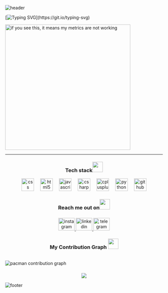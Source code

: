 ![header](https://capsule-render.vercel.app/api?type=waving&height=300&color=gradient&text=Hello%20world%20!-nl-Welcome%20to%20my%20GitHub%20profile!&fontSize=40&fontAlign=50&fontAlignY=25&desc=Victoria%20Molozeva%20-%20yttrium69&descSize=10&descAlign=50&descAlignY=50&reversal=true&section=header)

[![Typing SVG](https://readme-typing-svg.herokuapp.com?font=Fira+Code&pause=1000&color=F70CD2&width=435&lines=Hello+I+am+Victoria+Molozeva+!)](https://git.io/typing-svg)

[<img align="center" width="400" alt="if you see this, it means my metrics are not working" src="https://github.com/NikitaHake/NikitaHake/blob/main/metrics.svg">](https://github.com/NikitaHake/NikitaHake)

<hr>
<h3 align="center">Tech stack<img src="https://github.com/ritik307/ritik307/blob/main/images/laptop.gif" width="33"></h3>
<div align="center">
  
  <img src="https://cdn.jsdelivr.net/gh/devicons/devicon/icons/css3/css3-original.svg" height="40" alt="css logo"  />
  <img width="12" />
  <img src="https://cdn.jsdelivr.net/gh/devicons/devicon/icons/html5/html5-original.svg" height="40" alt="html5 logo"  />
  <img width="12" />
  <img src="https://cdn.jsdelivr.net/gh/devicons/devicon/icons/javascript/javascript-original.svg" height="40" alt="javascript logo"  />
  <img width="12" />
  <img src="https://cdn.jsdelivr.net/gh/devicons/devicon/icons/csharp/csharp-original.svg" height="40" alt="csharp logo"  />
  <img width="12" />
  <img src="https://cdn.jsdelivr.net/gh/devicons/devicon/icons/cplusplus/cplusplus-original.svg" height="40" alt="cplusplus logo"  />
  <img width="12" />
  <img src="https://cdn.jsdelivr.net/gh/devicons/devicon/icons/python/python-original.svg" height="40" alt="python logo"  />
  <img width="12" />
  <img src="https://cdn.jsdelivr.net/gh/devicons/devicon/icons/github/github-original.svg" height="40" alt="github logo"  />
</div>

###

<h3 align="center">Reach me out on<img src="https://media0.giphy.com/media/jqNPzdTTxQfOgOqpO4/source.gif" width="33"></h3>

###

<div align="center">
  <a href="https://instagram.com/dwellius" target="_blank">
    <img src="https://raw.githubusercontent.com/maurodesouza/profile-readme-generator/master/src/assets/icons/social/instagram/default.svg" width="52" height="40" alt="instagram logo" />
  </a>
  
  <a href="https://linkedin.com/in/dwellius" target="_blank">
    <img src="https://raw.githubusercontent.com/maurodesouza/profile-readme-generator/master/src/assets/icons/social/linkedin/default.svg" width="52" height="40" alt="linkedin logo" />
  </a>
  
  <a href="https://t.me/dwellius" target="_blank">
    <img src="https://raw.githubusercontent.com/maurodesouza/profile-readme-generator/master/src/assets/icons/social/telegram/default.svg" width="52" height="40" alt="telegram logo" />
  </a>
</div>


<h3 align="center">My Contribution Graph  <img src="https://media4.giphy.com/media/v1.Y2lkPTc5MGI3NjExdzRkcnNvbmdsbTdxaXhjc3ZtMG4xN2k1c2poZm5sMzB1ZWV4cmpoMiZlcD12MV9pbnRlcm5hbF9naWZfYnlfaWQmY3Q9cw/NTSEyjm687Ne0oowpY/giphy.gif" width="33"></h3>
<br clear="both">

<picture>
  <source media="(prefers-color-scheme: dark)" srcset="https://raw.githubusercontent.com/NikitaHake/NikitaHake/output/pacman-contribution-graph-dark.svg">
  <source media="(prefers-color-scheme: light)" srcset="https://raw.githubusercontent.com/NikitaHake/NikitaHake/output/pacman-contribution-graph.svg">
  <img alt="pacman contribution graph" src="https://raw.githubusercontent.com/NikitaHake/NikitaHake/output/pacman-contribution-graph.svg">
</picture>

###

<div align="center">
  <img src="https://visitor-badge.laobi.icu/badge?page_id=NikitaHake.NikitaHake&"  />
</div>

![footer](https://capsule-render.vercel.app/api?type=waving&height=300&color=gradient&text=If%20you%20like%20it,%20do%20fork%20🍴%20and%20star%20⭐&section=footer&fontSize=38&fontAlign=50&fontAlignY=62)
